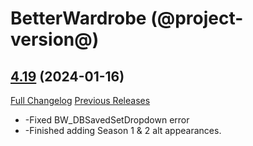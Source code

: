 # BetterWardrobe (@project-version@)

## [4.19](https://github.com/SLOKnightfall/BetterWardrobe/tree/4.19) (2024-01-16)
[Full Changelog](https://github.com/SLOKnightfall/BetterWardrobe/compare/4.18...4.19) [Previous Releases](https://github.com/SLOKnightfall/BetterWardrobe/releases)

- -Fixed BW\_DBSavedSetDropdown error  
- -Finished adding Season 1 & 2 alt appearances.  
